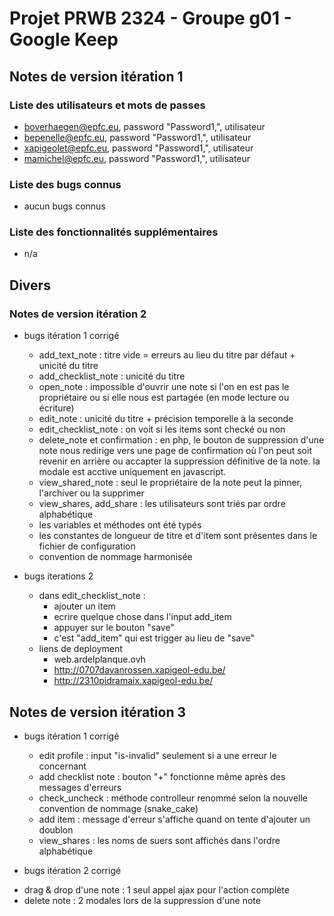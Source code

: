 # Projet PRWB 2324 - Groupe g01 - Google Keep

## Notes de version itération 1 

### Liste des utilisateurs et mots de passes

  * boverhaegen@epfc.eu, password "Password1,", utilisateur
  * bepenelle@epfc.eu, password "Password1,", utilisateur
  * xapigeolet@epfc.eu, password "Password1,", utilisateur
  * mamichel@epfc.eu, password "Password1,", utilisateur

### Liste des bugs connus

  * aucun bugs connus

### Liste des fonctionnalités supplémentaires
  * n/a

## Divers

### Notes de version itération 2

  * bugs itération 1 corrigé
    - add_text_note : titre vide = erreurs au lieu du titre par défaut + unicité du titre
    - add_checklist_note : unicité du titre
    - open_note : impossible d'ouvrir une note si l'on en est pas le propriétaire ou si elle nous est partagée (en mode lecture ou écriture)
    - edit_note : unicité du titre + précision temporelle à la seconde
    - edit_checklist_note : on voit si les items sont checké ou non
    - delete_note et confirmation : en php, le bouton de suppression d'une note nous redirige vers une page de confirmation où l'on peut soit revenir en arrière ou accapter la suppression définitive de la note. la modale est acctive uniquement en javascript.
    - view_shared_note : seul le propriétaire de la note peut la pinner, l'archiver ou la supprimer
    - view_shares, add_share : les utilisateurs sont triés par ordre alphabétique
    - les variables et méthodes ont été typés
    - les constantes de longueur de titre et d'item sont présentes dans le fichier de configuration
    - convention de nommage harmonisée

  * bugs iterations 2 
    - dans edit_checklist_note :
      - ajouter un item
      - ecrire quelque chose dans l'input add_item
      - appuyer sur le bouton "save"
      - c'est "add_item" qui est trigger au lieu de "save"

    * liens de deployment
        - web.ardelplanque.ovh
        - http://0707davanrossen.xapigeol-edu.be/
        - http://2310pidramaix.xapigeol-edu.be/

## Notes de version itération 3 

  * bugs itération 1 corrigé
    - edit profile : input "is-invalid" seulement si a une erreur le concernant
    - add checklist note : bouton "+" fonctionne même après des messages d'erreurs
    - check_uncheck : méthode controlleur renommé selon la nouvelle convention de nommage (snake_cake)
    - add item : message d'erreur s'affiche quand on tente d'ajouter un doublon
    - view_shares : les noms de suers sont affichés dans l'ordre alphabétique

  * bugs itération 2 corrigé
  - drag & drop d'une note : 1 seul appel ajax pour l'action complète
  - delete note : 2 modales lors de la suppression d'une note